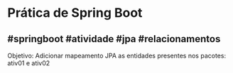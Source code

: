 # Prática de Spring Boot
## #springboot #atividade #jpa #relacionamentos

Objetivo: Adicionar mapeamento JPA as entidades presentes nos pacotes: ativ01 e ativ02
